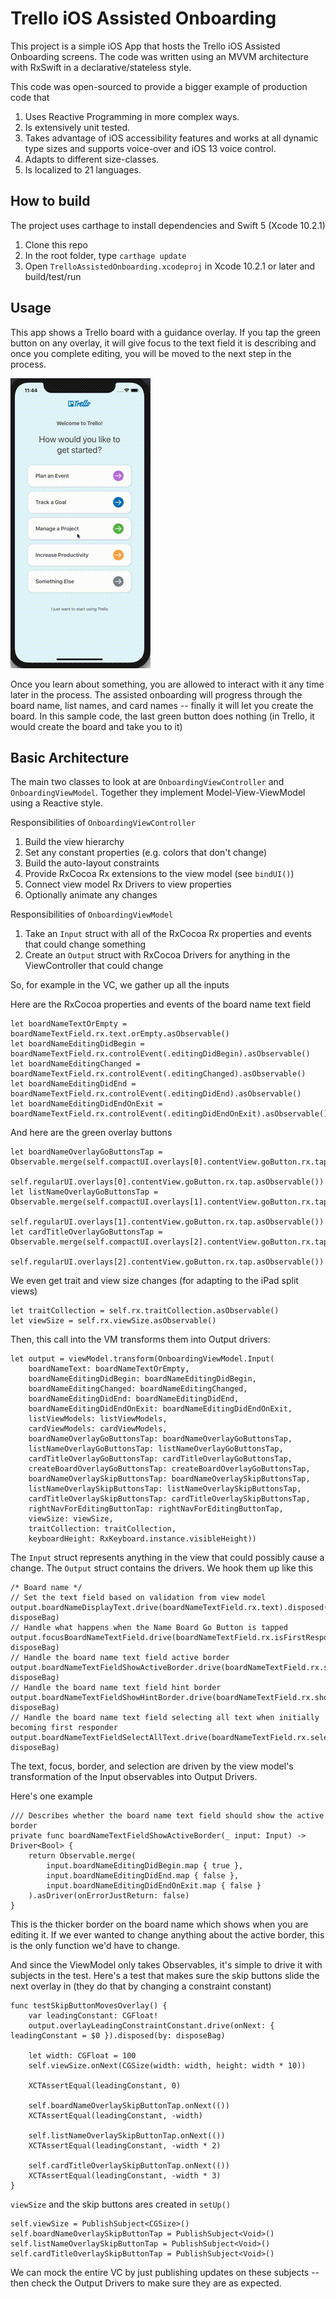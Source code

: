 Trello iOS Assisted Onboarding
==============================

This project is a simple iOS App that hosts the Trello iOS Assisted Onboarding screens. The code was written using
an MVVM architecture with RxSwift in a declarative/stateless style.

This code was open-sourced to provide a bigger example of production code that 

1. Uses Reactive Programming in more complex ways.
2. Is extensively unit tested.
3. Takes advantage of iOS accessibility features and works at all dynamic type sizes and supports voice-over and iOS 13 voice control.
4. Adapts to different size-classes.
5. Is localized to 21 languages.

How to build
------------

The project uses carthage to install dependencies and Swift 5 (Xcode 10.2.1)

1. Clone this repo
2. In the root folder, type `carthage update`
3. Open `TrelloAssistedOnboarding.xcodeproj` in Xcode 10.2.1 or later and build/test/run

Usage
-----

This app shows a Trello board with a guidance overlay. If you tap the green button on any overlay, it will give focus to the text field it is describing and once you complete editing, you will be moved to the next step in the process.

![Onboarding screenshot](README-images/tao-iphone.gif "Onboarding screenshot")

Once you learn about something, you are allowed to interact with it any time later in the process.  The assisted onboarding will progress through the board name, list names, and card names -- finally it will let you create the board.  In this sample code, the last green button does nothing (in Trello, it would create the board and take you to it)

Basic Architecture
------------------

The main two classes to look at are `OnboardingViewController` and `OnboardingViewModel`.  Together they implement Model-View-ViewModel using a Reactive style. 

Responsibilities of `OnboardingViewController`

1. Build the view hierarchy
2. Set any constant properties (e.g. colors that don't change)
3. Build the auto-layout constraints
4. Provide RxCocoa Rx extensions to the view model (see `bindUI()`)
5. Connect view model Rx Drivers to view properties
6. Optionally animate any changes

Responsibilities of `OnboardingViewModel`

1. Take an `Input` struct with all of the RxCocoa Rx properties and events that could change something
2. Create an `Output` struct with RxCocoa Drivers for anything in the ViewController that could change

So, for example in the VC, we gather up all the inputs

Here are the RxCocoa properties and events of the board name text field

```
let boardNameTextOrEmpty = boardNameTextField.rx.text.orEmpty.asObservable()
let boardNameEditingDidBegin = boardNameTextField.rx.controlEvent(.editingDidBegin).asObservable()
let boardNameEditingChanged = boardNameTextField.rx.controlEvent(.editingChanged).asObservable()
let boardNameEditingDidEnd = boardNameTextField.rx.controlEvent(.editingDidEnd).asObservable()
let boardNameEditingDidEndOnExit = boardNameTextField.rx.controlEvent(.editingDidEndOnExit).asObservable()
```

And here are the green overlay buttons

```
let boardNameOverlayGoButtonsTap = Observable.merge(self.compactUI.overlays[0].contentView.goButton.rx.tap.asObservable(),
                                                self.regularUI.overlays[0].contentView.goButton.rx.tap.asObservable())
let listNameOverlayGoButtonsTap = Observable.merge(self.compactUI.overlays[1].contentView.goButton.rx.tap.asObservable(),
                                                 self.regularUI.overlays[1].contentView.goButton.rx.tap.asObservable())
let cardTitleOverlayGoButtonsTap = Observable.merge(self.compactUI.overlays[2].contentView.goButton.rx.tap.asObservable(),
                                                self.regularUI.overlays[2].contentView.goButton.rx.tap.asObservable())
```

We even get trait and view size changes (for adapting to the iPad split views)

```
let traitCollection = self.rx.traitCollection.asObservable()
let viewSize = self.rx.viewSize.asObservable()
```

Then, this call into the VM transforms them into Output drivers:

```
let output = viewModel.transform(OnboardingViewModel.Input(
	boardNameText: boardNameTextOrEmpty,
	boardNameEditingDidBegin: boardNameEditingDidBegin,
	boardNameEditingChanged: boardNameEditingChanged,
	boardNameEditingDidEnd: boardNameEditingDidEnd,
	boardNameEditingDidEndOnExit: boardNameEditingDidEndOnExit,
	listViewModels: listViewModels,
	cardViewModels: cardViewModels,
	boardNameOverlayGoButtonsTap: boardNameOverlayGoButtonsTap,
	listNameOverlayGoButtonsTap: listNameOverlayGoButtonsTap,
	cardTitleOverlayGoButtonsTap: cardTitleOverlayGoButtonsTap,
	createBoardOverlayGoButtonsTap: createBoardOverlayGoButtonsTap,
	boardNameOverlaySkipButtonsTap: boardNameOverlaySkipButtonsTap,
	listNameOverlaySkipButtonsTap: listNameOverlaySkipButtonsTap,
	cardTitleOverlaySkipButtonsTap: cardTitleOverlaySkipButtonsTap,
	rightNavForEditingButtonTap: rightNavForEditingButtonTap,
	viewSize: viewSize,
	traitCollection: traitCollection,
	keyboardHeight: RxKeyboard.instance.visibleHeight))
```

The `Input` struct represents anything in the view that could possibly cause a change.  The `Output` struct contains the drivers. We hook them up like this


```
/* Board name */
// Set the text field based on validation from view model
output.boardNameDisplayText.drive(boardNameTextField.rx.text).disposed(by: disposeBag)
// Handle what happens when the Name Board Go Button is tapped
output.focusBoardNameTextField.drive(boardNameTextField.rx.isFirstResponder).disposed(by: disposeBag)
// Handle the board name text field active border
output.boardNameTextFieldShowActiveBorder.drive(boardNameTextField.rx.showBorder).disposed(by: disposeBag)
// Handle the board name text field hint border
output.boardNameTextFieldShowHintBorder.drive(boardNameTextField.rx.showHintBorder).disposed(by: disposeBag)
// Handle the board name text field selecting all text when initially becoming first responder
output.boardNameTextFieldSelectAllText.drive(boardNameTextField.rx.selectAll()).disposed(by: disposeBag)
```

The text, focus, border, and selection are driven by the view model's transformation of the Input observables into Output Drivers.


Here's one example


```
/// Describes whether the board name text field should show the active border
private func boardNameTextFieldShowActiveBorder(_ input: Input) -> Driver<Bool> {
    return Observable.merge(
        input.boardNameEditingDidBegin.map { true },
        input.boardNameEditingDidEnd.map { false },
        input.boardNameEditingDidEndOnExit.map { false }
    ).asDriver(onErrorJustReturn: false)
}
```

This is the thicker border on the board name which shows when you are editing it.  If we ever wanted to change anything about the active border, this is the only function we'd have to change.


And since the ViewModel only takes Observables, it's simple to drive it with subjects in the test.  Here's a test that makes sure the skip buttons slide the next overlay in (they do that by changing a constraint constant)

```
func testSkipButtonMovesOverlay() {
    var leadingConstant: CGFloat!
    output.overlayLeadingConstraintConstant.drive(onNext: { leadingConstant = $0 }).disposed(by: disposeBag)

    let width: CGFloat = 100
    self.viewSize.onNext(CGSize(width: width, height: width * 10))

    XCTAssertEqual(leadingConstant, 0)

    self.boardNameOverlaySkipButtonTap.onNext(())
    XCTAssertEqual(leadingConstant, -width)

    self.listNameOverlaySkipButtonTap.onNext(())
    XCTAssertEqual(leadingConstant, -width * 2)

    self.cardTitleOverlaySkipButtonTap.onNext(())
    XCTAssertEqual(leadingConstant, -width * 3)
}
```

`viewSize` and the skip buttons ares created in `setUp()` 

```
self.viewSize = PublishSubject<CGSize>()
self.boardNameOverlaySkipButtonTap = PublishSubject<Void>()
self.listNameOverlaySkipButtonTap = PublishSubject<Void>()
self.cardTitleOverlaySkipButtonTap = PublishSubject<Void>()
```

We can mock the entire VC by just publishing updates on these subjects -- then check the Output Drivers to make sure they are as expected.
